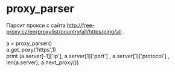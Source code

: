 # proxy_parser
Парсит прокси с сайта http://free-proxy.cz/en/proxylist/country/all/https/ping/all . 

a = proxy_parser()  
a.get_poxy('https',1)  
print (a.server[-1]['ip'], a.server[1]['port'] ,  a.server[1]['protocol'] , len(a.server), a.next_proxy())  
